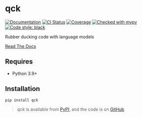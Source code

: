# qck

[![Documentation](https://readthedocs.org/projects/qck/badge/?version=latest)](https://qck.readthedocs.io/en/latest/)
[![CI Status](https://github.com/lmmx/qck/actions/workflows/master.yml/badge.svg)](https://github.com/lmmx/qck/actions/workflows/master.yml)
[![Coverage](https://codecov.io/gh/lmmx/qck/branch/master/graph/badge.svg)](https://codecov.io/github/lmmx/qck)
[![Checked with mypy](http://www.mypy-lang.org/static/mypy_badge.svg)](http://mypy-lang.org)
[![Code style: black](https://img.shields.io/badge/code%20style-black-000000.svg)](https://github.com/psf/black)

Rubber ducking code with language models

[Read The Docs](https://qck.readthedocs.io/en/latest/)

## Requires

- Python 3.9+

## Installation

```sh
pip install qck
```

> _qck_ is available from [PyPI](https://pypi.org/project/qck), and
> the code is on [GitHub](https://github.com/lmmx/qck)
